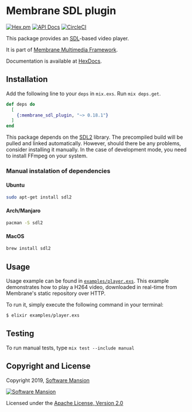 # Membrane SDL plugin

[![Hex.pm](https://img.shields.io/hexpm/v/membrane_sdl_plugin.svg)](https://hex.pm/packages/membrane_sdl_plugin)
[![API Docs](https://img.shields.io/badge/api-docs-yellow.svg?style=flat)](https://hexdocs.pm/membrane_sdl_plugin/)
[![CircleCI](https://circleci.com/gh/membraneframework/membrane_sdl_plugin.svg?style=svg)](https://circleci.com/gh/membraneframework/membrane_sdl_plugin)

This package provides an [SDL](https://www.libsdl.org/)-based video player.

It is part of [Membrane Multimedia Framework](https://membraneframework.org).

Documentation is available at [HexDocs](https://hexdocs.pm/membrane_sdl_plugin).

## Installation

Add the following line to your `deps` in `mix.exs`. Run `mix deps.get`.

```elixir
def deps do
  [
    {:membrane_sdl_plugin, "~> 0.18.1"}
  ]
end
```
This package depends on the [SDL2](https://www.libsdl.org) library. The precompiled build will be pulled and linked automatically. However, should there be any problems, consider installing it manually. In the case of development mode, you need to install FFmpeg on your system.

### Manual instalation of dependencies
#### Ubuntu

```bash
sudo apt-get install sdl2
```

#### Arch/Manjaro

```bash
pacman -S sdl2
```

#### MacOS

```bash
brew install sdl2
```

## Usage

Usage example can be found in [`examples/player.exs`](examples/player.exs).
This example demonstrates how to play a H264 video, downloaded in real-time from Membrane's static repository over HTTP.

To run it, simply execute the following command in your terminal:

```bash
$ elixir examples/player.exs
```

## Testing

To run manual tests, type `mix test --include manual`

## Copyright and License

Copyright 2019, [Software Mansion](https://swmansion.com/?utm_source=git&utm_medium=readme&utm_campaign=membrane)

[![Software Mansion](https://logo.swmansion.com/logo?color=white&variant=desktop&width=200&tag=membrane-github)](https://swmansion.com/?utm_source=git&utm_medium=readme&utm_campaign=membrane)

Licensed under the [Apache License, Version 2.0](LICENSE)
